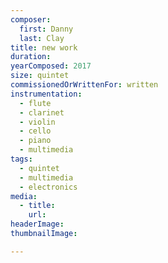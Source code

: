 ```yaml
---
composer:
  first: Danny  
  last: Clay
title: new work
duration:
yearComposed: 2017
size: quintet
commissionedOrWrittenFor: written
instrumentation:
  - flute
  - clarinet
  - violin
  - cello
  - piano
  - multimedia
tags:
  - quintet
  - multimedia
  - electronics
media:
  - title:
    url:
headerImage:
thumbnailImage:

---
```

